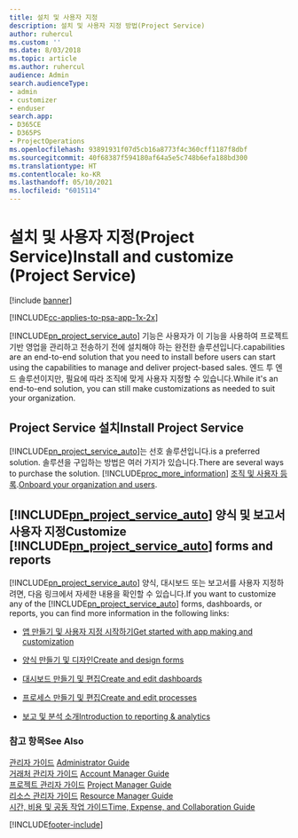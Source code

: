 ```yaml
---
title: 설치 및 사용자 지정
description: 설치 및 사용자 지정 방법(Project Service)
author: ruhercul
ms.custom: ''
ms.date: 8/03/2018
ms.topic: article
ms.author: ruhercul
audience: Admin
search.audienceType:
- admin
- customizer
- enduser
search.app:
- D365CE
- D365PS
- ProjectOperations
ms.openlocfilehash: 93891931f07d5cb16a8773f4c360cff1187f8dbf
ms.sourcegitcommit: 40f68387f594180af64a5e5c748b6efa188bd300
ms.translationtype: HT
ms.contentlocale: ko-KR
ms.lasthandoff: 05/10/2021
ms.locfileid: "6015114"
---
```

# <a name="install-and-customize-project-service"></a><span data-ttu-id="e9c24-103">설치 및 사용자 지정(Project Service)</span><span class="sxs-lookup"><span data-stu-id="e9c24-103">Install and customize (Project Service)</span></span>

[!include [banner](../includes/psa-now-project-operations.md)]

[!INCLUDE[cc-applies-to-psa-app-1x-2x](../includes/cc-applies-to-psa-app-1x-2x.md)]

[!INCLUDE[pn_project_service_auto](../includes/pn-project-service-auto.md)] <span data-ttu-id="e9c24-104">기능은 사용자가 이 기능을 사용하여 프로젝트 기반 영업을 관리하고 전송하기 전에 설치해야 하는 완전한 솔루션입니다.</span><span class="sxs-lookup"><span data-stu-id="e9c24-104">capabilities are an end-to-end solution that you need to install before users can start using the capabilities to manage and deliver project-based sales.</span></span> <span data-ttu-id="e9c24-105">엔드 투 엔드 솔루션이지만, 필요에 따라 조직에 맞게 사용자 지정할 수 있습니다.</span><span class="sxs-lookup"><span data-stu-id="e9c24-105">While it's an end-to-end solution, you can still make customizations as needed to suit your organization.</span></span>  
<!-- TODO: I expect to find the information on how to get and install this here. Please find that and add it here. Same for Project Service.--> 
  
## <a name="install-project-service"></a><span data-ttu-id="e9c24-106">Project Service 설치</span><span class="sxs-lookup"><span data-stu-id="e9c24-106">Install Project Service</span></span>  
 [!INCLUDE[pn_project_service_auto](../includes/pn-project-service-auto.md)]<span data-ttu-id="e9c24-107">는 선호 솔루션입니다.</span><span class="sxs-lookup"><span data-stu-id="e9c24-107">is a preferred solution.</span></span> <span data-ttu-id="e9c24-108">솔루션을 구입하는 방법은 여러 가지가 있습니다.</span><span class="sxs-lookup"><span data-stu-id="e9c24-108">There are several ways to purchase the solution.</span></span> [!INCLUDE[proc_more_information](../includes/proc-more-information.md)] <span data-ttu-id="e9c24-109">[조직 및 사용자 등록](/dynamics365/customerengagement/on-premises/admin/onboard-your-organization-and-users-to-dynamics-365-online).</span><span class="sxs-lookup"><span data-stu-id="e9c24-109">[Onboard your organization and users](/dynamics365/customerengagement/on-premises/admin/onboard-your-organization-and-users-to-dynamics-365-online).</span></span>  
  
## <a name="customize-pn_project_service_auto-forms-and-reports"></a><span data-ttu-id="e9c24-110">[!INCLUDE[pn_project_service_auto](../includes/pn-project-service-auto.md)] 양식 및 보고서 사용자 지정</span><span class="sxs-lookup"><span data-stu-id="e9c24-110">Customize [!INCLUDE[pn_project_service_auto](../includes/pn-project-service-auto.md)] forms and reports</span></span>  
 <span data-ttu-id="e9c24-111">[!INCLUDE[pn_project_service_auto](../includes/pn-project-service-auto.md)] 양식, 대시보드 또는 보고서를 사용자 지정하려면, 다음 링크에서 자세한 내용을 확인할 수 있습니다.</span><span class="sxs-lookup"><span data-stu-id="e9c24-111">If you want to customize any of the [!INCLUDE[pn_project_service_auto](../includes/pn-project-service-auto.md)] forms, dashboards, or reports, you can find more information in the following links:</span></span>  
  
- [<span data-ttu-id="e9c24-112">앱 만들기 및 사용자 지정 시작하기</span><span class="sxs-lookup"><span data-stu-id="e9c24-112">Get started with app making and customization</span></span>](/dynamics365/customerengagement/on-premises/customize/getting-started-customization)  
  
- [<span data-ttu-id="e9c24-113">양식 만들기 및 디자인</span><span class="sxs-lookup"><span data-stu-id="e9c24-113">Create and design forms</span></span>](/dynamics365/customerengagement/on-premises/customize/create-design-forms)  
  
- [<span data-ttu-id="e9c24-114">대시보드 만들기 및 편집</span><span class="sxs-lookup"><span data-stu-id="e9c24-114">Create and edit dashboards</span></span>](/dynamics365/customerengagement/on-premises/customize/create-edit-dashboards)  
  
- [<span data-ttu-id="e9c24-115">프로세스 만들기 및 편집</span><span class="sxs-lookup"><span data-stu-id="e9c24-115">Create and edit processes</span></span>](/dynamics365/customerengagement/on-premises/customize/guide-staff-through-common-tasks-processes)  
  
- [<span data-ttu-id="e9c24-116">보고 및 분석 소개</span><span class="sxs-lookup"><span data-stu-id="e9c24-116">Introduction to reporting & analytics</span></span>](/dynamics365/customerengagement/on-premises/analytics/reporting-analytics-with-dynamics-365)  
  
### <a name="see-also"></a><span data-ttu-id="e9c24-117">참고 항목</span><span class="sxs-lookup"><span data-stu-id="e9c24-117">See Also</span></span>  
 <span data-ttu-id="e9c24-118">[관리자 가이드](../psa/admin-guide.md) </span><span class="sxs-lookup"><span data-stu-id="e9c24-118">[Administrator Guide](../psa/admin-guide.md) </span></span>  
 <span data-ttu-id="e9c24-119">[거래처 관리자 가이드](../psa/account-manager-guide.md) </span><span class="sxs-lookup"><span data-stu-id="e9c24-119">[Account Manager Guide](../psa/account-manager-guide.md) </span></span>  
 <span data-ttu-id="e9c24-120">[프로젝트 관리자 가이드](../psa/project-manager-guide.md) </span><span class="sxs-lookup"><span data-stu-id="e9c24-120">[Project Manager Guide](../psa/project-manager-guide.md) </span></span>  
 <span data-ttu-id="e9c24-121">[리소스 관리자 가이드](../psa/resource-manager-guide.md) </span><span class="sxs-lookup"><span data-stu-id="e9c24-121">[Resource Manager Guide](../psa/resource-manager-guide.md) </span></span>  
 [<span data-ttu-id="e9c24-122">시간, 비용 및 공동 작업 가이드</span><span class="sxs-lookup"><span data-stu-id="e9c24-122">Time, Expense, and Collaboration Guide</span></span>](../psa/time-expense-collaboration-guide.md)


[!INCLUDE[footer-include](../includes/footer-banner.md)]